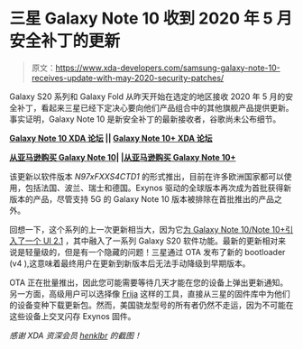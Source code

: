 # 三星 Galaxy Note 10 收到 2020 年 5 月安全补丁的更新

> 原文：<https://www.xda-developers.com/samsung-galaxy-note-10-receives-update-with-may-2020-security-patches/>

Galaxy S20 系列和 Galaxy Fold 从昨天开始在选定的地区接收 2020 年 5 月的安全补丁，看起来三星已经下定决心要向他们产品组合中的其他旗舰产品提供更新。事实证明，Galaxy Note 10 是新安全补丁的最新接收者，谷歌尚未公布细节。

**[Galaxy Note 10 XDA 论坛](https://forum.xda-developers.com/galaxy-note-10) || [Galaxy Note 10+ XDA 论坛](https://forum.xda-developers.com/galaxy-note-10+)**

**[从亚马逊购买 Galaxy Note 10](https://www.amazon.in/dp/B07PRBL6QD/?tag=xdaportalin-21)| |[从亚马逊购买 Galaxy Note 10+](https://www.amazon.in/dp/B07S9G661K/?tag=xdaportalin-21)**

该更新以软件版本 *N97xFXXS4CTD1* 的形式推出，目前在许多欧洲国家都可以使用，包括法国、波兰、瑞士和德国。Exynos 驱动的全球版本再次成为首批获得新版本的产品，尽管支持 5G 的 Galaxy Note 10 版本被排除在首批推出的产品之外。

回想一下，这个系列的上一次更新相当大，因为它[为 Galaxy Note 10/Note 10+引入了一个 UI 2.1](https://www.xda-developers.com/samsung-bringing-galaxy-s20-software-features-s10-note-10-plus-one-ui-21/) ，其中融入了一系列 Galaxy S20 软件功能。最新的更新相对来说是轻量级的，但是有一个隐藏的问题！三星通过 OTA 发布了新的 bootloader (v4 ),这意味着最终用户在更新到新版本后无法手动降级到早期版本。

OTA 正在批量推出，因此您可能需要等待几天才能在您的设备上弹出更新通知。另一方面，高级用户可以选择像 [Frija](https://forum.xda-developers.com/s10-plus/how-to/tool-frija-samsung-firmware-downloader-t3910594) 这样的工具，直接从三星的固件库中为他们的设备变种下载更新包。然而，美国骁龙型号的所有者仍然不走运，因为不可能在这些设备上交叉闪存 Exynos 固件。

*感谢 XDA 资深会员 [henklbr](https://forum.xda-developers.com/member.php?u=1586120) 的截图！*